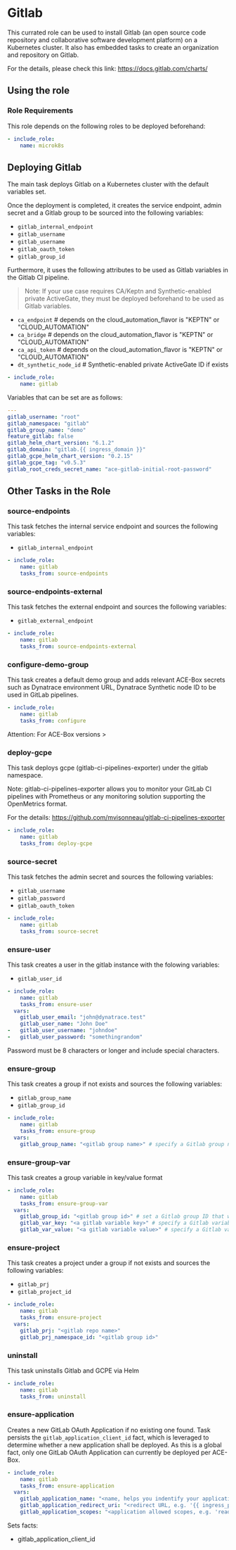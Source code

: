 # Gitlab

This currated role can be used to install Gitlab (an open source code repository and collaborative software development platform) on a Kubernetes cluster.
It also has embedded tasks to create an organization and repository on Gitlab.

For the details, please check this link: https://docs.gitlab.com/charts/

## Using the role

### Role Requirements
This role depends on the following roles to be deployed beforehand:
```yaml
- include_role:
    name: microk8s

```

## Deploying Gitlab

The main task deploys Gitlab on a Kubernetes cluster with the default variables set. 

Once the deployment is completed, it creates the service endpoint, admin secret and a Gitlab group to be sourced into the following variables:
- `gitlab_internal_endpoint`
- `gitlab_username`
- `gitlab_username`
- `gitlab_oauth_token`
- `gitlab_group_id`

Furthermore, it uses the following attributes to be used as Gitlab variables in the Gitlab CI pipeline.
> Note: If your use case requires CA/Keptn and Synthetic-enabled private ActiveGate, they must be deployed beforehand to be used as Gitlab variables.
- `ca_endpoint` # depends on the cloud_automation_flavor is "KEPTN" or "CLOUD_AUTOMATION"
- `ca_bridge` # depends on the cloud_automation_flavor is "KEPTN" or "CLOUD_AUTOMATION"
- `ca_api_token` # depends on the cloud_automation_flavor is "KEPTN" or "CLOUD_AUTOMATION"
- `dt_synthetic_node_id` # Synthetic-enabled private ActiveGate ID if exists

```yaml
- include_role:
    name: gitlab
```

Variables that can be set are as follows:

```yaml
---
gitlab_username: "root"
gitlab_namespace: "gitlab"
gitlab_group_name: "demo"
feature_gitlab: false
gitlab_helm_chart_version: "6.1.2"
gitlab_domain: "gitlab.{{ ingress_domain }}"
gitlab_gcpe_helm_chart_version: "0.2.15"
gitlab_gcpe_tag: "v0.5.3"
gitlab_root_creds_secret_name: "ace-gitlab-initial-root-password"
```

## Other Tasks in the Role

### source-endpoints
This task fetches the internal service endpoint and sources the following variables:
- `gitlab_internal_endpoint`

```yaml
- include_role:
    name: gitlab
    tasks_from: source-endpoints
```

### source-endpoints-external
This task fetches the external endpoint and sources the following variables:
- `gitlab_external_endpoint`
  
```yaml
- include_role:
    name: gitlab
    tasks_from: source-endpoints-external
```

### configure-demo-group
This task creates a default demo group and adds relevant ACE-Box secrets such as Dynatrace environment URL, Dynatrace Synthetic node ID to be used in GitLab pipelines.

```yaml
- include_role:
    name: gitlab
    tasks_from: configure
```

Attention: For ACE-Box versions > 

### deploy-gcpe
This task deploys gcpe (gitlab-ci-pipelines-exporter) under the gitlab namespace.

Note: gitlab-ci-pipelines-exporter allows you to monitor your GitLab CI pipelines with Prometheus or any monitoring solution supporting the OpenMetrics format.

For the details: https://github.com/mvisonneau/gitlab-ci-pipelines-exporter


```yaml
- include_role:
    name: gitlab
    tasks_from: deploy-gcpe
```

### source-secret
This task fetches the admin secret and sources the following variables:
- `gitlab_username`
- `gitlab_password`
- `gitlab_oauth_token`

```yaml
- include_role:
    name: gitlab
    tasks_from: source-secret
```
### ensure-user
This task creates a user in the gitlab instance with the folowing variables:
- `gitlab_user_id`

```yaml
- include_role:
    name: gitlab
    tasks_from: ensure-user
  vars:
    gitlab_user_email: "john@dynatrace.test"
    gitlab_user_name: "John Doe"
-   gitlab_user_username: "johndoe"
-   gitlab_user_password: "somethingrandom"
```
Password must be 8 characters or longer and include special characters.

### ensure-group
This task creates a group if not exists and sources the following variables:
- `gitlab_group_name`
- `gitlab_group_id`

```yaml
- include_role:
    name: gitlab
    tasks_from: ensure-group
  vars:
    gitlab_group_name: "<gitlab group name>" # specify a Gitlab group name to be created
```

### ensure-group-var
This task creates a group variable in key/value format

```yaml
- include_role:
    name: gitlab
    tasks_from: ensure-group-var
  vars:
    gitlab_group_id: "<gitlab group id>" # set a Gitlab group ID that was created in "ensure-group" task 
    gitlab_var_key: "<a gitlab variable key>" # specify a Gitlab variable key to be created
    gitlab_var_value: "<a gitlab variable value>" # specify a Gitlab variable value to be created
```

### ensure-project
This task creates a project under a group if not exists and sources the following variables:
- `gitlab_prj`
- `gitlab_project_id`

```yaml
- include_role:
    name: gitlab
    tasks_from: ensure-project
  vars:
    gitlab_prj: "<gitlab repo name>"
    gitlab_prj_namespace_id: "<gitlab group id>"
```

### uninstall
This task uninstalls Gitlab and GCPE via Helm

```yaml
- include_role:
    name: gitlab
    tasks_from: uninstall
```

### ensure-application

Creates a new GitLab OAuth Application if no existing one found. Task persists the `gitlab_application_client_id` fact, which is leveraged to determine whether a new application shall be deployed. As this is a global fact, only one GitLab OAuth Application can currently be deployed per ACE-Box.

```yaml
- include_role:
    name: gitlab
    tasks_from: ensure-application
  vars:
    gitlab_application_name: "<name, helps you indentify your application in GitLab>"
    gitlab_application_redirect_uri: "<redirect URL, e.g. '{{ ingress_protocol }}://backstage.{{ ingress_domain }}/api/auth/gitlab/handler/frame'>"
    gitlab_application_scopes: "<application allowed scopes, e.g. 'read_user read_repository write_repository openid profile email'>"
```

Sets facts:
- gitlab_application_client_id
